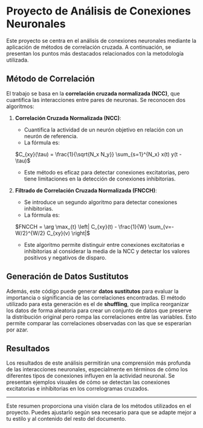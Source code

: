 # Proyecto de Análisis de Conexiones Neuronales

Este proyecto se centra en el análisis de conexiones neuronales mediante la aplicación de métodos de correlación cruzada. A continuación, se presentan los puntos más destacados relacionados con la metodología utilizada.

## Método de Correlación

El trabajo se basa en la **correlación cruzada normalizada (NCC)**, que cuantifica las interacciones entre pares de neuronas. Se reconocen dos algoritmos:

1. **Correlación Cruzada Normalizada (NCC)**:
   - Cuantifica la actividad de un neurón objetivo en relación con un neurón de referencia.
   - La fórmula es:

   $C_{xy}(\tau) = \frac{1}{\sqrt{N_x N_y}} \sum_{s=1}^{N_x} x(t) y(t - \tau)$

   - Este método es eficaz para detectar conexiones excitatorias, pero tiene limitaciones en la detección de conexiones inhibitorias.

2. **Filtrado de Correlación Cruzada Normalizada (FNCCH)**:
   - Se introduce un segundo algoritmo para detectar conexiones inhibitorias.
   - La fórmula es:

   $FNCCH = \arg \max_{t} \left| C_{xy}(t) - \frac{1}{W} \sum_{v=-W/2}^{W/2} C_{xy}(v) \right|$

   - Este algoritmo permite distinguir entre conexiones excitatorias e inhibitorias al considerar la media de la NCC y detectar los valores positivos y negativos de disparo.

## Generación de Datos Sustitutos

Además, este código puede generar **datos sustitutos** para evaluar la importancia o significancia de las correlaciones encontradas. El método utilizado para esta generación es el de **shuffling**, que implica reorganizar los datos de forma aleatoria para crear un conjunto de datos que preserve la distribución original pero rompa las correlaciones entre las variables. Esto permite comparar las correlaciones observadas con las que se esperarían por azar.

## Resultados

Los resultados de este análisis permitirán una comprensión más profunda de las interacciones neuronales, especialmente en términos de cómo los diferentes tipos de conexiones influyen en la actividad neuronal. Se presentan ejemplos visuales de cómo se detectan las conexiones excitatorias e inhibitorias en los correlogramas cruzados.

---

Este resumen proporciona una visión clara de los métodos utilizados en el proyecto. Puedes ajustarlo según sea necesario para que se adapte mejor a tu estilo y al contenido del resto del documento.
